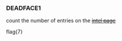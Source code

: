### DEADFACE1
<!-- markdown-link-check-disable -->

count the number of entries on the [~~intel page~~](http://ctf.cyberhacktics.com/intel)


flag{7}